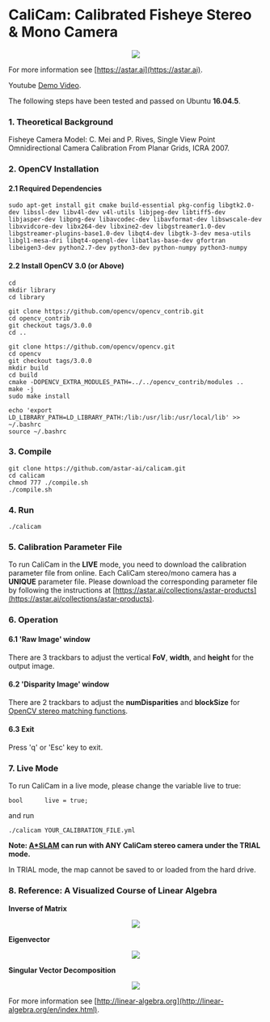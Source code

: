 # CaliCam: Calibrated Fisheye Stereo & Mono Camera

<p align="center">
  <img src="http://astar.support/dotai/CaliCam_How_Stereo.jpg">
</p>

For more information see
[https://astar.ai](https://astar.ai).

Youtube [Demo Video](https://www.youtube.com/watch?v=pBh3_6uaY0s).

The following steps have been tested and passed on Ubuntu **16.04.5**.

### 1. Theoretical Background

Fisheye Camera Model:
C. Mei and P. Rives, Single View Point Omnidirectional Camera Calibration From Planar Grids, ICRA 2007.

### 2. OpenCV Installation

#### 2.1 Required Dependencies

	sudo apt-get install git cmake build-essential pkg-config libgtk2.0-dev libssl-dev libv4l-dev v4l-utils libjpeg-dev libtiff5-dev libjasper-dev libpng-dev libavcodec-dev libavformat-dev libswscale-dev libxvidcore-dev libx264-dev libxine2-dev libgstreamer1.0-dev libgstreamer-plugins-base1.0-dev libqt4-dev libgtk-3-dev mesa-utils libgl1-mesa-dri libqt4-opengl-dev libatlas-base-dev gfortran libeigen3-dev python2.7-dev python3-dev python-numpy python3-numpy 

#### 2.2 Install OpenCV 3.0 (or Above)

	cd
	mkdir library
	cd library

	git clone https://github.com/opencv/opencv_contrib.git
	cd opencv_contrib
	git checkout tags/3.0.0
	cd ..

	git clone https://github.com/opencv/opencv.git
	cd opencv
	git checkout tags/3.0.0
	mkdir build
	cd build
	cmake -DOPENCV_EXTRA_MODULES_PATH=../../opencv_contrib/modules ..
	make -j
	sudo make install
	
	echo 'export LD_LIBRARY_PATH=LD_LIBRARY_PATH:/lib:/usr/lib:/usr/local/lib' >> ~/.bashrc
	source ~/.bashrc

### 3. Compile

	git clone https://github.com/astar-ai/calicam.git
	cd calicam
	chmod 777 ./compile.sh
	./compile.sh

### 4. Run

	./calicam

### 5. Calibration Parameter File
To run CaliCam in the **LIVE** mode, you need to download the calibration parameter file from online.
Each CaliCam stereo/mono camera has a **UNIQUE** parameter file. Please download the corresponding parameter file by following the instructions at [https://astar.ai/collections/astar-products](https://astar.ai/collections/astar-products).

### 6. Operation

#### 6.1 'Raw Image' window
There are 3 trackbars to adjust the vertical **FoV**, **width**, and **height** for the output image.

#### 6.2 'Disparity Image' window
There are 2 trackbars to adjust the **numDisparities** and **blockSize** for [OpenCV stereo matching functions](https://docs.opencv.org/3.0-beta/modules/calib3d/doc/camera_calibration_and_3d_reconstruction.html#stereobm). 

#### 6.3 Exit
Press 'q' or 'Esc' key to exit.

### 7. Live Mode
To run CaliCam in a live mode, please change the variable live to true:

	bool      live = true;

and run

	./calicam YOUR_CALIBRATION_FILE.yml

**Note: [A\*SLAM](https://github.com/astar-ai/aslam) can run with ANY CaliCam stereo camera under the TRIAL mode.**

In TRIAL mode, the map cannot be saved to or loaded from the hard drive.

### 8. Reference: A Visualized Course of Linear Algebra

**Inverse of Matrix**
<p align="center">
  <img src="http://astar.support/dotai/inv.gif">
</p>

**Eigenvector**
<p align="center">
  <img src="http://astar.support/dotai/eigen.gif">
</p>

**Singular Vector Decomposition**
<p align="center">
  <img src="http://astar.support/dotai/svd.gif">
</p>

For more information see
[http://linear-algebra.org](http://linear-algebra.org/en/index.html).
